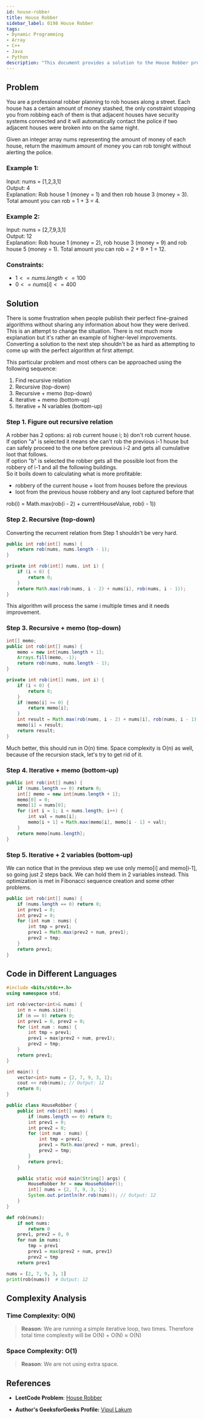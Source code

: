 ```yaml
---
id: house-robber
title: House Robber
sidebar_label: 0198 House Robber
tags:
- Dynamic Programming
- Array
- C++
- Java
- Python
description: "This document provides a solution to the House Robber problem, where houses are arranged in a line."
---
```


## Problem
You are a professional robber planning to rob houses along a street. Each house has a certain amount of money stashed, the only constraint stopping you from robbing each of them is that adjacent houses have security systems connected and it will automatically contact the police if two adjacent houses were broken into on the same night.

Given an integer array nums representing the amount of money of each house, return the maximum amount of money you can rob tonight without alerting the police.

### Example 1:
Input: nums = [1,2,3,1]  
Output: 4  
Explanation: Rob house 1 (money = 1) and then rob house 3 (money = 3). Total amount you can rob = 1 + 3 = 4.

### Example 2:
Input: nums = [2,7,9,3,1]  
Output: 12  
Explanation: Rob house 1 (money = 2), rob house 3 (money = 9) and rob house 5 (money = 1). Total amount you can rob = 2 + 9 + 1 = 12.

### Constraints:
- $1 <= nums.length <= 100$  
- $0 <= nums[i] <= 400$  

## Solution
There is some frustration when people publish their perfect fine-grained algorithms without sharing any information about how they were derived. This is an attempt to change the situation. There is not much more explanation but it's rather an example of higher-level improvements. Converting a solution to the next step shouldn't be as hard as attempting to come up with the perfect algorithm at first attempt.

This particular problem and most others can be approached using the following sequence:

1. Find recursive relation
2. Recursive (top-down)
3. Recursive + memo (top-down)
4. Iterative + memo (bottom-up)
5. Iterative + N variables (bottom-up)

### Step 1. Figure out recursive relation
A robber has 2 options: 
a) rob current house i; 
b) don't rob current house.  
If option "a" is selected it means she can't rob the previous i-1 house but can safely proceed to the one before previous i-2 and gets all cumulative loot that follows.  
If option "b" is selected the robber gets all the possible loot from the robbery of i-1 and all the following buildings.  
So it boils down to calculating what is more profitable:
- robbery of the current house + loot from houses before the previous
- loot from the previous house robbery and any loot captured before that

rob(i) = Math.max(rob(i - 2) + currentHouseValue, rob(i - 1))

### Step 2. Recursive (top-down)
Converting the recurrent relation from Step 1 shouldn't be very hard.

```java
public int rob(int[] nums) {
    return rob(nums, nums.length - 1);
}

private int rob(int[] nums, int i) {
    if (i < 0) {
        return 0;
    }
    return Math.max(rob(nums, i - 2) + nums[i], rob(nums, i - 1));
}
```

This algorithm will process the same i multiple times and it needs improvement.

### Step 3. Recursive + memo (top-down)
```java
int[] memo;
public int rob(int[] nums) {
    memo = new int[nums.length + 1];
    Arrays.fill(memo, -1);
    return rob(nums, nums.length - 1);
}

private int rob(int[] nums, int i) {
    if (i < 0) {
        return 0;
    }
    if (memo[i] >= 0) {
        return memo[i];
    }
    int result = Math.max(rob(nums, i - 2) + nums[i], rob(nums, i - 1));
    memo[i] = result;
    return result;
}
```
Much better, this should run in O(n) time. Space complexity is O(n) as well, because of the recursion stack, let's try to get rid of it.

### Step 4. Iterative + memo (bottom-up)
```java
public int rob(int[] nums) {
    if (nums.length == 0) return 0;
    int[] memo = new int[nums.length + 1];
    memo[0] = 0;
    memo[1] = nums[0];
    for (int i = 1; i < nums.length; i++) {
        int val = nums[i];
        memo[i + 1] = Math.max(memo[i], memo[i - 1] + val);
    }
    return memo[nums.length];
}
```

### Step 5. Iterative + 2 variables (bottom-up)
We can notice that in the previous step we use only memo[i] and memo[i-1], so going just 2 steps back. We can hold them in 2 variables instead. This optimization is met in Fibonacci sequence creation and some other problems.

```java
public int rob(int[] nums) {
    if (nums.length == 0) return 0;
    int prev1 = 0;
    int prev2 = 0;
    for (int num : nums) {
        int tmp = prev1;
        prev1 = Math.max(prev2 + num, prev1);
        prev2 = tmp;
    }
    return prev1;
}
```

## Code in Different Languages

<Tabs>
<TabItem value="cpp" label="C++">
  <SolutionAuthor name="@Vipullakum007"/>

```cpp
#include <bits/stdc++.h>
using namespace std;

int rob(vector<int>& nums) {
    int n = nums.size();
    if (n == 0) return 0;
    int prev1 = 0, prev2 = 0;
    for (int num : nums) {
        int tmp = prev1;
        prev1 = max(prev2 + num, prev1);
        prev2 = tmp;
    }
    return prev1;
}

int main() {
    vector<int> nums = {2, 7, 9, 3, 1};
    cout << rob(nums); // Output: 12
    return 0;
}
```
</TabItem>
<TabItem value="java" label="Java">
  <SolutionAuthor name="@Vipullakum007"/>

```java
public class HouseRobber {
    public int rob(int[] nums) {
        if (nums.length == 0) return 0;
        int prev1 = 0;
        int prev2 = 0;
        for (int num : nums) {
            int tmp = prev1;
            prev1 = Math.max(prev2 + num, prev1);
            prev2 = tmp;
        }
        return prev1;
    }

    public static void main(String[] args) {
        HouseRobber hr = new HouseRobber();
        int[] nums = {2, 7, 9, 3, 1};
        System.out.println(hr.rob(nums)); // Output: 12
    }
}
```

</TabItem>
<TabItem value="python" label="Python">
  <SolutionAuthor name="@Vipullakum007"/>

```python
def rob(nums):
    if not nums:
        return 0
    prev1, prev2 = 0, 0
    for num in nums:
        tmp = prev1
        prev1 = max(prev2 + num, prev1)
        prev2 = tmp
    return prev1

nums = [2, 7, 9, 3, 1]
print(rob(nums))  # Output: 12
```
</TabItem>
</Tabs>

## Complexity Analysis

### Time Complexity: O(N)

> **Reason**: We are running a simple iterative loop, two times. Therefore total time complexity will be O(N) + O(N) ≈ O(N)

### Space Complexity: O(1)

> **Reason**: We are not using extra space.

## References

- **LeetCode Problem**: [House Robber](https://leetcode.com/problems/house-robber/)

- **Author's GeeksforGeeks Profile:** [Vipul Lakum](https://leetcode.com/u/vipul_lakum_02/)